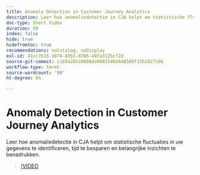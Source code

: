 ```yaml
---
title: Anomaly Detection in Customer Journey Analytics
description: Leer hoe anomaliedetectie in CJA helpt om statistische fluctuaties in uw gegevens te identificeren, tijd te besparen en belangrijke inzichten te benadrukken.
doc-type: Short Video
duration: 59
index: false
hide: true
hidefromtoc: true
recommendations: noCatalog, noDisplay
exl-id: 41cc7616-3874-45b3-8786-48fa312bcf2d
source-git-commit: c169a205a9088da0982548d448500f15b2027c06
workflow-type: tm+mt
source-wordcount: '50'
ht-degree: 0%

---
```


# Anomaly Detection in Customer Journey Analytics

Leer hoe anomaliedetectie in CJA helpt om statistische fluctuaties in uw gegevens te identificeren, tijd te besparen en belangrijke inzichten te benadrukken.

<!-- 72_S106_3442453_58_anomaly-detection-in-customer-journey-analytics -->
>[!VIDEO](https://video.tv.adobe.com/v/3458302/?learn=on&enablevpops=true)
